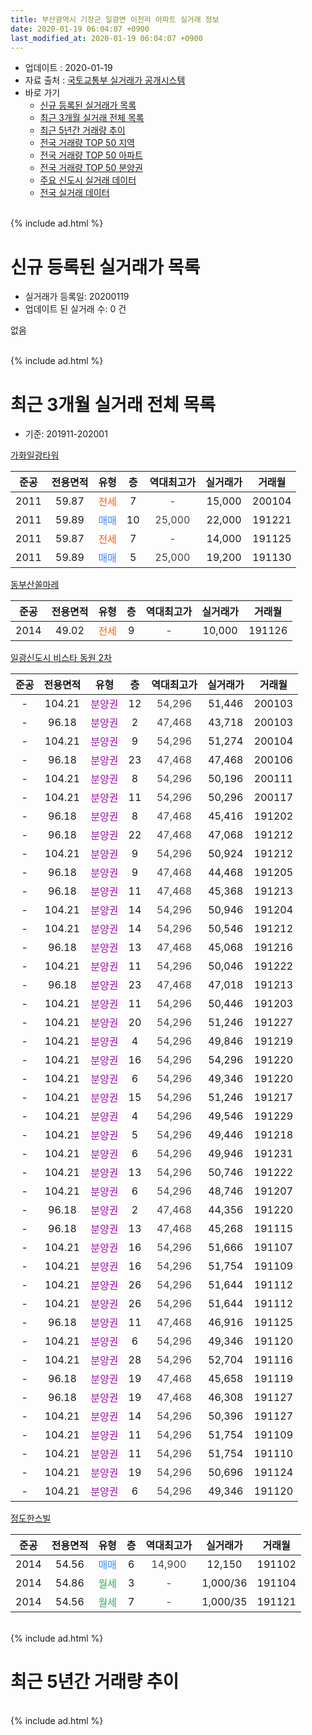 ```yaml
---
title: 부산광역시 기장군 일광면 이천리 아파트 실거래 정보
date: 2020-01-19 06:04:07 +0900
last_modified_at: 2020-01-19 06:04:07 +0900
---
```


* 업데이트 : 2020-01-19
* 자료 출처 : [국토교통부 실거래가 공개시스템](http://rt.molit.go.kr)
* 바로 가기
    * [신규 등록된 실거래가 목록](#신규-등록된-실거래가-목록)
    * [최근 3개월 실거래 전체 목록](#최근-3개월-실거래-전체-목록)
    * [최근 5년간 거래량 추이](#최근-5년간-거래량-추이)
    * [전국 거래량 TOP 50 지역](https://apt-info.github.io/apt-trade-info/최근-3개월-전국에서-가장-거래가-많이-발생한-지역)
    * [전국 거래량 TOP 50 아파트](https://apt-info.github.io/apt-trade-info/최근-3개월-전국에서-가장-거래가-많이-발생한-아파트)
    * [전국 거래량 TOP 50 분양권](https://apt-info.github.io/apt-trade-info/최근-3개월-전국에서-가장-거래가-많이-발생한-분양권)
    * [주요 신도시 실거래 데이터](https://apt-info.github.io/apt-trade-info/주요-신도시)
    * [전국 실거래 데이터](https://apt-info.github.io/apt-trade-info/전국)
<br>
{% include ad.html %}
<br>

# 신규 등록된 실거래가 목록
* 실거래가 등록일: 20200119
* 업데이트 된 실거래 수: 0 건

없음

<br>
{% include ad.html %}
<br>

# 최근 3개월 실거래 전체 목록
* 기준: 201911-202001


[가화일광타워](https://search.naver.com/search.naver?query=%EB%B6%80%EC%82%B0%EA%B4%91%EC%97%AD%EC%8B%9C+%EA%B8%B0%EC%9E%A5%EA%B5%B0+%EC%9D%BC%EA%B4%91%EB%A9%B4+%EC%9D%B4%EC%B2%9C%EB%A6%AC+%EA%B0%80%ED%99%94%EC%9D%BC%EA%B4%91%ED%83%80%EC%9B%8C)

|준공|전용면적|유형|층|역대최고가|실거래가|거래월|
|:---:|:---:|:---:|:---:|:---:|:---:|:---:|
|2011|59.87|<span style="color:#ff5a00">전세</span>|7|<span style="color:#444444">-</span>|15,000|200104|
|2011|59.89|<span style="color:#4285f3">매매</span>|10|<span style="color:#444444">25,000</span>|22,000|191221|
|2011|59.87|<span style="color:#ff5a00">전세</span>|7|<span style="color:#444444">-</span>|14,000|191125|
|2011|59.89|<span style="color:#4285f3">매매</span>|5|<span style="color:#444444">25,000</span>|19,200|191130|

[동부산쏠마레](https://search.naver.com/search.naver?query=%EB%B6%80%EC%82%B0%EA%B4%91%EC%97%AD%EC%8B%9C+%EA%B8%B0%EC%9E%A5%EA%B5%B0+%EC%9D%BC%EA%B4%91%EB%A9%B4+%EC%9D%B4%EC%B2%9C%EB%A6%AC+%EB%8F%99%EB%B6%80%EC%82%B0%EC%8F%A0%EB%A7%88%EB%A0%88)

|준공|전용면적|유형|층|역대최고가|실거래가|거래월|
|:---:|:---:|:---:|:---:|:---:|:---:|:---:|
|2014|49.02|<span style="color:#ff5a00">전세</span>|9|<span style="color:#444444">-</span>|10,000|191126|

[일광신도시 비스타 동원 2차](https://search.naver.com/search.naver?query=%EB%B6%80%EC%82%B0%EA%B4%91%EC%97%AD%EC%8B%9C+%EA%B8%B0%EC%9E%A5%EA%B5%B0+%EC%9D%BC%EA%B4%91%EB%A9%B4+%EC%9D%B4%EC%B2%9C%EB%A6%AC+%EC%9D%BC%EA%B4%91%EC%8B%A0%EB%8F%84%EC%8B%9C+%EB%B9%84%EC%8A%A4%ED%83%80+%EB%8F%99%EC%9B%90+2%EC%B0%A8)

|준공|전용면적|유형|층|역대최고가|실거래가|거래월|
|:---:|:---:|:---:|:---:|:---:|:---:|:---:|
|-|104.21|<span style="color:#9C11A5">분양권</span>|12|<span style="color:#444444">54,296</span>|51,446|200103|
|-|96.18|<span style="color:#9C11A5">분양권</span>|2|<span style="color:#444444">47,468</span>|43,718|200103|
|-|104.21|<span style="color:#9C11A5">분양권</span>|9|<span style="color:#444444">54,296</span>|51,274|200104|
|-|96.18|<span style="color:#9C11A5">분양권</span>|23|<span style="color:#444444">47,468</span>|47,468|200106|
|-|104.21|<span style="color:#9C11A5">분양권</span>|8|<span style="color:#444444">54,296</span>|50,196|200111|
|-|104.21|<span style="color:#9C11A5">분양권</span>|11|<span style="color:#444444">54,296</span>|50,296|200117|
|-|96.18|<span style="color:#9C11A5">분양권</span>|8|<span style="color:#444444">47,468</span>|45,416|191202|
|-|96.18|<span style="color:#9C11A5">분양권</span>|22|<span style="color:#444444">47,468</span>|47,068|191212|
|-|104.21|<span style="color:#9C11A5">분양권</span>|9|<span style="color:#444444">54,296</span>|50,924|191212|
|-|96.18|<span style="color:#9C11A5">분양권</span>|9|<span style="color:#444444">47,468</span>|44,468|191205|
|-|96.18|<span style="color:#9C11A5">분양권</span>|11|<span style="color:#444444">47,468</span>|45,368|191213|
|-|104.21|<span style="color:#9C11A5">분양권</span>|14|<span style="color:#444444">54,296</span>|50,946|191204|
|-|104.21|<span style="color:#9C11A5">분양권</span>|14|<span style="color:#444444">54,296</span>|50,546|191212|
|-|96.18|<span style="color:#9C11A5">분양권</span>|13|<span style="color:#444444">47,468</span>|45,068|191216|
|-|104.21|<span style="color:#9C11A5">분양권</span>|11|<span style="color:#444444">54,296</span>|50,046|191222|
|-|96.18|<span style="color:#9C11A5">분양권</span>|23|<span style="color:#444444">47,468</span>|47,018|191213|
|-|104.21|<span style="color:#9C11A5">분양권</span>|11|<span style="color:#444444">54,296</span>|50,446|191203|
|-|104.21|<span style="color:#9C11A5">분양권</span>|20|<span style="color:#444444">54,296</span>|51,246|191227|
|-|104.21|<span style="color:#9C11A5">분양권</span>|4|<span style="color:#444444">54,296</span>|49,846|191219|
|-|104.21|<span style="color:#9C11A5">분양권</span>|16|<span style="color:#444444">54,296</span>|54,296|191220|
|-|104.21|<span style="color:#9C11A5">분양권</span>|6|<span style="color:#444444">54,296</span>|49,346|191220|
|-|104.21|<span style="color:#9C11A5">분양권</span>|15|<span style="color:#444444">54,296</span>|51,246|191217|
|-|104.21|<span style="color:#9C11A5">분양권</span>|4|<span style="color:#444444">54,296</span>|49,546|191229|
|-|104.21|<span style="color:#9C11A5">분양권</span>|5|<span style="color:#444444">54,296</span>|49,446|191218|
|-|104.21|<span style="color:#9C11A5">분양권</span>|6|<span style="color:#444444">54,296</span>|49,946|191231|
|-|104.21|<span style="color:#9C11A5">분양권</span>|13|<span style="color:#444444">54,296</span>|50,746|191222|
|-|104.21|<span style="color:#9C11A5">분양권</span>|6|<span style="color:#444444">54,296</span>|48,746|191207|
|-|96.18|<span style="color:#9C11A5">분양권</span>|2|<span style="color:#444444">47,468</span>|44,356|191220|
|-|96.18|<span style="color:#9C11A5">분양권</span>|13|<span style="color:#444444">47,468</span>|45,268|191115|
|-|104.21|<span style="color:#9C11A5">분양권</span>|16|<span style="color:#444444">54,296</span>|51,666|191107|
|-|104.21|<span style="color:#9C11A5">분양권</span>|16|<span style="color:#444444">54,296</span>|51,754|191109|
|-|104.21|<span style="color:#9C11A5">분양권</span>|26|<span style="color:#444444">54,296</span>|51,644|191112|
|-|104.21|<span style="color:#9C11A5">분양권</span>|26|<span style="color:#444444">54,296</span>|51,644|191112|
|-|96.18|<span style="color:#9C11A5">분양권</span>|11|<span style="color:#444444">47,468</span>|46,916|191125|
|-|104.21|<span style="color:#9C11A5">분양권</span>|6|<span style="color:#444444">54,296</span>|49,346|191120|
|-|104.21|<span style="color:#9C11A5">분양권</span>|28|<span style="color:#444444">54,296</span>|52,704|191116|
|-|96.18|<span style="color:#9C11A5">분양권</span>|19|<span style="color:#444444">47,468</span>|45,658|191119|
|-|96.18|<span style="color:#9C11A5">분양권</span>|19|<span style="color:#444444">47,468</span>|46,308|191127|
|-|104.21|<span style="color:#9C11A5">분양권</span>|14|<span style="color:#444444">54,296</span>|50,396|191127|
|-|104.21|<span style="color:#9C11A5">분양권</span>|11|<span style="color:#444444">54,296</span>|51,754|191109|
|-|104.21|<span style="color:#9C11A5">분양권</span>|11|<span style="color:#444444">54,296</span>|51,754|191110|
|-|104.21|<span style="color:#9C11A5">분양권</span>|19|<span style="color:#444444">54,296</span>|50,696|191124|
|-|104.21|<span style="color:#9C11A5">분양권</span>|6|<span style="color:#444444">54,296</span>|49,346|191120|


<script async src="//pagead2.googlesyndication.com/pagead/js/adsbygoogle.js"></script>
<!-- 기본 -->
<ins class="adsbygoogle"
     style="display:block"
     data-ad-client="ca-pub-1142216861245946"
     data-ad-slot="4805727019"
     data-ad-format="auto"
     data-full-width-responsive="true"></ins>
<script>
(adsbygoogle = window.adsbygoogle || []).push({});
</script>


[정도한스빌](https://search.naver.com/search.naver?query=%EB%B6%80%EC%82%B0%EA%B4%91%EC%97%AD%EC%8B%9C+%EA%B8%B0%EC%9E%A5%EA%B5%B0+%EC%9D%BC%EA%B4%91%EB%A9%B4+%EC%9D%B4%EC%B2%9C%EB%A6%AC+%EC%A0%95%EB%8F%84%ED%95%9C%EC%8A%A4%EB%B9%8C)

|준공|전용면적|유형|층|역대최고가|실거래가|거래월|
|:---:|:---:|:---:|:---:|:---:|:---:|:---:|
|2014|54.56|<span style="color:#4285f3">매매</span>|6|<span style="color:#444444">14,900</span>|12,150|191102|
|2014|54.86|<span style="color:#34a853">월세</span>|3|<span style="color:#444444">-</span>|1,000/36|191104|
|2014|54.56|<span style="color:#34a853">월세</span>|7|<span style="color:#444444">-</span>|1,000/35|191121|


<br>
{% include ad.html %}
<br>

# 최근 5년간 거래량 추이


<div style="width:100%;">
    <canvas id="deal_progress" height="200"></canvas>
</div>

<script>
new Chart(document.getElementById("deal_progress"), {
    type: 'line',
    data: {
        labels: ['201501','201502','201503','201504','201505','201506','201507','201508','201509','201510','201511','201512','201601','201602','201603','201604','201605','201606','201607','201608','201609','201610','201611','201612','201701','201702','201703','201704','201705','201706','201707','201708','201709','201710','201711','201712','201801','201802','201803','201804','201805','201806','201807','201808','201809','201810','201811','201812','201901','201902','201903','201904','201905','201906','201907','201908','201909','201910','201911','201912','202001'],
        datasets: [{
            label: '매매',
            pointRadius: 1,
            data: [24, 14, 6, 5, 5, 3, 11, 7, 2, 10, 1, 3, 5, 8, 8, 4, 16, 3, 5, 6, 2, 6, 5, 7, 3, 5, 7, 4, 5, 3, 2, 2, 1, 0, 5, 1, 111, 35, 14, 25, 21, 6, 5, 4, 11, 2, 4, 3, 0, 4, 3, 9, 9, 2, 3, 3, 2, 5, 17, 23, 6],
            borderColor: "rgba(255, 201, 14, 1)",
            backgroundColor: "rgba(255, 201, 14, 0.5)",
            fill: false,
            lineTension: 0
        },{
            label: '전월세',
            pointRadius: 1,
            data: [3, 6, 8, 5, 7, 6, 4, 4, 1, 3, 2, 4, 6, 2, 1, 1, 1, 1, 2, 1, 2, 7, 6, 2, 4, 3, 4, 4, 2, 2, 2, 1, 2, 1, 3, 1, 2, 2, 11, 8, 10, 7, 6, 8, 6, 6, 5, 5, 2, 7, 6, 3, 5, 9, 3, 3, 0, 2, 4, 0, 1],
            borderColor: "rgba(0, 141, 185, 1)",
            backgroundColor: "rgba(0, 141, 185, 0.5)",
            fill: false,
            lineTension: 0
        }
        ]
    },
    options: {
        responsive: true,
        title: {
            display: false
        },
        tooltips: {
            mode: 'index',
            intersect: false
        },
        hover: {
            mode: 'nearest',
            intersect: true
        },
        scales: {
            xAxes: [{
                display: true,
                scaleLabel: {
                    display: true,
                    labelString: '년/월'
                }
            }],
            yAxes: [{
                display: true,
                ticks: {
                    suggestedMin: 0,
                },
                scaleLabel: {
                    display: true,
                    labelString: '실거래 수'
                }
            }]
        }
    }
});

</script>


<br>
{% include ad.html %}
<br>

